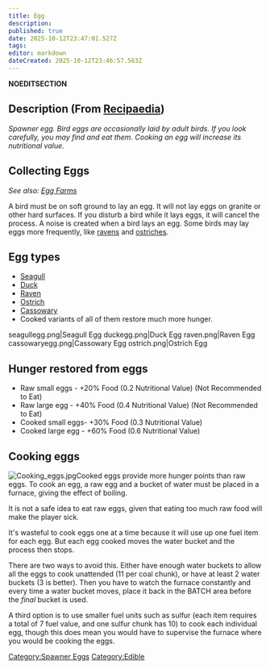 ```yaml
---
title: Egg
description: 
published: true
date: 2025-10-12T23:47:01.527Z
tags: 
editor: markdown
dateCreated: 2025-10-12T23:46:57.563Z
---
```


__NOEDITSECTION__

## Description (From [Recipaedia]( "wikilink"))

*Spawner egg. Bird eggs are occasionally laid by adult birds. If you
look carefully, you may find and eat them. Cooking an egg will increase
its nutritional value.*

## Collecting Eggs

*See also: [Egg Farms](../Guides/Egg_Farms.md "wikilink")*

A bird must be on soft ground to lay an egg. It will not lay eggs on
granite or other hard surfaces. If you disturb a bird while it lays
eggs, it will cancel the process. A noise is created when a bird lays an
egg. Some birds may lay eggs more frequently, like
[ravens](../Bestiary/Raven.md "wikilink") and [ostriches](Ostrich "wikilink").

## Egg types

  - [Seagull](../Bestiary/Seagull.md "wikilink")
  - [Duck](Duck "wikilink")
  - [Raven](../Bestiary/Raven.md "wikilink")
  - [Ostrich](Ostrich "wikilink")
  - [Cassowary](Cassowary "wikilink")
  - Cooked variants of all of them restore much more hunger.

seagullegg.png|Seagull Egg duckegg.png|Duck Egg raven.png|Raven Egg
cassowaryegg.png|Cassowary Egg ostrich.png|Ostrich Egg

## Hunger restored from eggs

  - Raw small eggs - +20% Food (0.2 Nutritional Value) (Not Recommended
    to Eat)
  - Raw large egg - +40% Food (0.4 Nutritional Value) (Not Recommended
    to Eat)
  - Cooked small eggs- +30% Food (0.3 Nutritional Value)
  - Cooked large egg - +60% Food (0.6 Nutritional Value)

## Cooking eggs

![Cooking_eggs.jpg](Cooking_eggs.jpg "Cooking_eggs.jpg")Cooked eggs
provide more hunger points than raw eggs. To cook an egg, a raw egg and
a bucket of water must be placed in a furnace, giving the effect of
boiling.

It is not a safe idea to eat raw eggs, given that eating too much raw
food will make the player sick.

It's wasteful to cook eggs one at a time because it will use up one fuel
item for each egg. But each egg cooked moves the water bucket and the
process then stops.

There are two ways to avoid this. Either have enough water buckets to
allow all the eggs to cook unattended (11 per coal chunk), or have at
least 2 water buckets (3 is better). Then you have to watch the furnace
constantly and every time a water bucket moves, place it back in the
BATCH area before the *final* bucket is used.

A third option is to use smaller fuel units such as sulfur (each item
requires a total of 7 fuel value, and one sulfur chunk has 10) to cook
each individual egg, though this does mean you would have to supervise
the furnace where you would be cooking the eggs.

[Category:Spawner Eggs](Category:Spawner_Eggs "wikilink")
[Category:Edible](Category:Edible "wikilink")